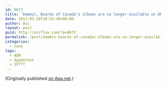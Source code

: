 ```yaml
---
id: 6673
title: 'Dammit, Boards of Canada’s albums are no longer available on @Rdio. May have to go on a buying spree. #therearestillreasonstobuymusic #tw'
date: 2013-03-28T10:52:40+00:00
author: Avi
layout: post
guid: http://aviflax.com/?p=6673
permalink: /post/dammit-boards-of-canadas-albums-are-no-longer-available-on-rdio-may-have-to-go-on-a-buying-spree-therearestillreasonstobuymusic-tw/
categories:
  - none
tags:
  - ADN
  - Appdotnet
  - IFTTT
---
```

(Originally published [on App.net](http://alpha.app.net/aviflax/post/4275659).)